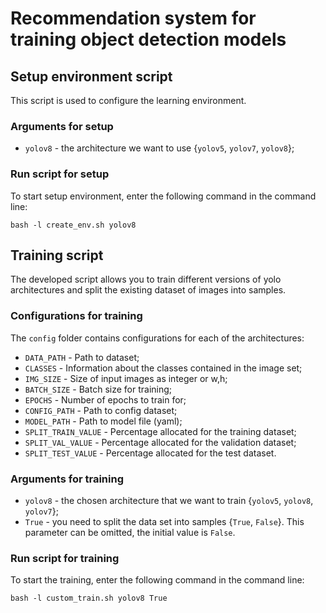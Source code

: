 # Recommendation system for training object detection models

## Setup environment script
This script is used to configure the learning environment.

### Arguments for setup
- `yolov8` - the architecture we want to use {`yolov5`, `yolov7`, `yolov8`};

### Run script for setup
To start setup environment, enter the following command in the command line: 

```commandline
bash -l create_env.sh yolov8
```

## Training script
The developed script allows you to train different versions of yolo architectures and split the existing dataset of images into samples.


### Configurations for training
The `config` folder contains configurations for each of the architectures:
* `DATA_PATH` - Path to dataset;
* `CLASSES` - Information about the classes contained in the image set;
* `IMG_SIZE` - Size of input images as integer or w,h;
* `BATCH_SIZE` - Batch size for training;
* `EPOCHS` - Number of epochs to train for;
* `CONFIG_PATH` - Path to config dataset;
* `MODEL_PATH` - Path to model file (yaml);
* `SPLIT_TRAIN_VALUE` - Percentage allocated for the training dataset;
* `SPLIT_VAL_VALUE` - Percentage allocated for the validation dataset;
* `SPLIT_TEST_VALUE` - Percentage allocated for the test dataset.


### Arguments for training
- `yolov8` - the chosen architecture that we want to train {`yolov5`, `yolov8`, `yolov7`};
- `True` - you need to split the data set into samples {`True`, `False`}. This parameter can be omitted, the initial value is `False`.


### Run script for training
To start the training, enter the following command in the command line: 

```commandline
bash -l custom_train.sh yolov8 True
```

